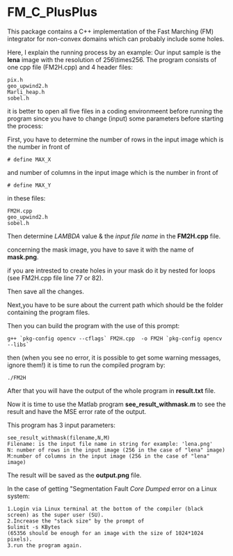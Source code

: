 # FM_C_PlusPlus
This package contains a C++ implementation of the Fast Marching (FM) integrator for non-convex domains which can probably include some holes.

Here, I explain the running process by an example:
Our input sample is the **lena** image with the resolution of 256\times256.
The program consists of one cpp file (FM2H.cpp) and 4 header files:
```
pix.h
geo_upwind2.h
Marli_heap.h
sobel.h
```
it is better to open all five files in a coding environmeent before running the program 
since you have to change (input) some parameters before starting the process:

First, you have to determine the number of rows in the input image which is the number in front of 
```
# define MAX_X
```
and number of columns in the input image which is the number in front of 
```
# define MAX_Y
```
in these files:
```
FM2H.cpp
geo_upwind2.h
sobel.h
```
Then determine *LAMBDA* value & the *input file name* in the **FM2H.cpp** file.

concerning the mask image, you have to save it with the name of **mask.png**.

if you are intrested to create holes in your mask do it by nested for loops (see FM2H.cpp file line 77 or 82).

Then save all the changes.

Next,you have to be sure about the current path which should be the folder containing the program files.

Then you can build the program with the use of this prompt:
```
g++ `pkg-config opencv --cflags` FM2H.cpp  -o FM2H `pkg-config opencv --libs`
```
then (when you see no error, it is possible to get some warning messages, ignore them!) it is time to run the compiled program by:
```
./FM2H
```
After that you will have the output of the whole program in **result.txt** file.

Now it is time to use the Matlab program **see_result_withmask.m** to see the result and have the MSE error rate of the output.

This program has 3 input parameters:
```
see_result_withmask(filename,N,M)
Filename: is the input file name in string for example: 'lena.png'
N: number of rows in the input image (256 in the case of "lena" image)
M:number of columns in the input image (256 in the case of "lena" image)
```
The result will be saved as the **output.png** file.

In the case of getting "Segmentation Fault *Core Dumped* error on a Linux system:
```
1.Login via Linux terminal at the bottom of the compiler (black screen) as the super user (SU).
2.Increase the "stack size" by the prompt of
$ulimit -s KBytes
(65356 should be enough for an image with the size of 1024*1024 pixels).
3.run the program again.
```


